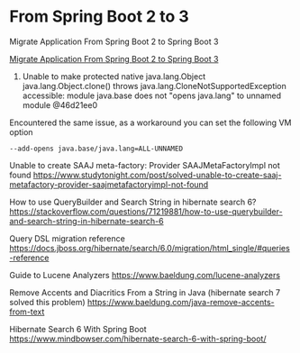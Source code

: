 # From Spring Boot 2 to 3
Migrate Application From Spring Boot 2 to Spring Boot 3

[Migrate Application From Spring Boot 2 to Spring Boot 3](https://www.baeldung.com/spring-boot-3-migration)

1. Unable to make protected native java.lang.Object java.lang.Object.clone() throws java.lang.CloneNotSupportedException accessible: module java.base does not "opens java.lang" to unnamed module @46d21ee0

Encountered the same issue, as a workaround you can set the following VM option
```
--add-opens java.base/java.lang=ALL-UNNAMED
```

Unable to create SAAJ meta-factory: Provider SAAJMetaFactoryImpl not found
https://www.studytonight.com/post/solved-unable-to-create-saaj-metafactory-provider-saajmetafactoryimpl-not-found

How to use QueryBuilder and Search String in hibernate search 6?
https://stackoverflow.com/questions/71219881/how-to-use-querybuilder-and-search-string-in-hibernate-search-6

Query DSL migration reference
https://docs.jboss.org/hibernate/search/6.0/migration/html_single/#queries-reference

Guide to Lucene Analyzers
https://www.baeldung.com/lucene-analyzers

Remove Accents and Diacritics From a String in Java (hibernate search 7 solved this problem)
https://www.baeldung.com/java-remove-accents-from-text

Hibernate Search 6 With Spring Boot
https://www.mindbowser.com/hibernate-search-6-with-spring-boot/